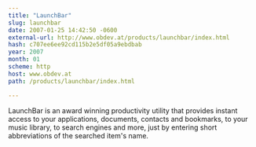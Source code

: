 ```yaml
---
title: "LaunchBar"
slug: launchbar
date: 2007-01-25 14:42:50 -0600
external-url: http://www.obdev.at/products/launchbar/index.html
hash: c707ee6ee92cd115b2e5df05a9ebdbab
year: 2007
month: 01
scheme: http
host: www.obdev.at
path: /products/launchbar/index.html

---
```


LaunchBar is an award winning productivity utility that provides instant access to your applications, documents, contacts and bookmarks, to your music library, to search engines and more, just by entering short abbreviations of the searched item's name.
